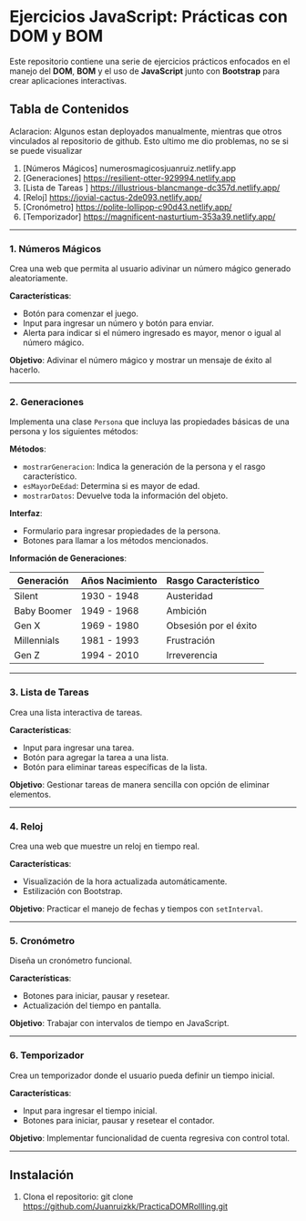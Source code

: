 # Ejercicios JavaScript: Prácticas con DOM y BOM

Este repositorio contiene una serie de ejercicios prácticos enfocados en el manejo del **DOM**, **BOM** y el uso de **JavaScript** junto con **Bootstrap** para crear aplicaciones interactivas.

## Tabla de Contenidos
Aclaracion: Algunos estan deployados manualmente, mientras que otros vinculados al repositorio de github. Esto ultimo me dio problemas, no se si se puede visualizar
1. [Números Mágicos] numerosmagicosjuanruiz.netlify.app
2. [Generaciones] https://resilient-otter-929994.netlify.app
3. [Lista de Tareas ] https://illustrious-blancmange-dc357d.netlify.app/
4. [Reloj] https://jovial-cactus-2de093.netlify.app/
5. [Cronómetro] https://polite-lollipop-c90d43.netlify.app/
6. [Temporizador] https://magnificent-nasturtium-353a39.netlify.app/

---

### 1. Números Mágicos 
Crea una web que permita al usuario adivinar un número mágico generado aleatoriamente. 

**Características**:
- Botón para comenzar el juego.
- Input para ingresar un número y botón para enviar.
- Alerta para indicar si el número ingresado es mayor, menor o igual al número mágico.

**Objetivo**: Adivinar el número mágico y mostrar un mensaje de éxito al hacerlo.

---

### 2. Generaciones 

Implementa una clase `Persona` que incluya las propiedades básicas de una persona y los siguientes métodos:

**Métodos**:
- `mostrarGeneracion`: Indica la generación de la persona y el rasgo característico.
- `esMayorDeEdad`: Determina si es mayor de edad.
- `mostrarDatos`: Devuelve toda la información del objeto.

**Interfaz**:
- Formulario para ingresar propiedades de la persona.
- Botones para llamar a los métodos mencionados.

**Información de Generaciones**:

| Generación  | Años Nacimiento | Rasgo Característico |
|-------------|-----------------|----------------------|
| Silent      | 1930 - 1948     | Austeridad          |
| Baby Boomer | 1949 - 1968     | Ambición            |
| Gen X       | 1969 - 1980     | Obsesión por el éxito |
| Millennials | 1981 - 1993     | Frustración         |
| Gen Z       | 1994 - 2010     | Irreverencia        |

---

### 3. Lista de Tareas 

Crea una lista interactiva de tareas.

**Características**:
- Input para ingresar una tarea.
- Botón para agregar la tarea a una lista.
- Botón para eliminar tareas específicas de la lista.

**Objetivo**: Gestionar tareas de manera sencilla con opción de eliminar elementos.

---

### 4. Reloj 

Crea una web que muestre un reloj en tiempo real.

**Características**:
- Visualización de la hora actualizada automáticamente.
- Estilización con Bootstrap.

**Objetivo**: Practicar el manejo de fechas y tiempos con `setInterval`.

---

### 5. Cronómetro 

Diseña un cronómetro funcional.

**Características**:
- Botones para iniciar, pausar y resetear.
- Actualización del tiempo en pantalla.

**Objetivo**: Trabajar con intervalos de tiempo en JavaScript.

---

### 6. Temporizador 

Crea un temporizador donde el usuario pueda definir un tiempo inicial.

**Características**:
- Input para ingresar el tiempo inicial.
- Botones para iniciar, pausar y resetear el contador.

**Objetivo**: Implementar funcionalidad de cuenta regresiva con control total.

---

## Instalación

1. Clona el repositorio:
   git clone https://github.com/Juanruizkk/PracticaDOMRollling.git
